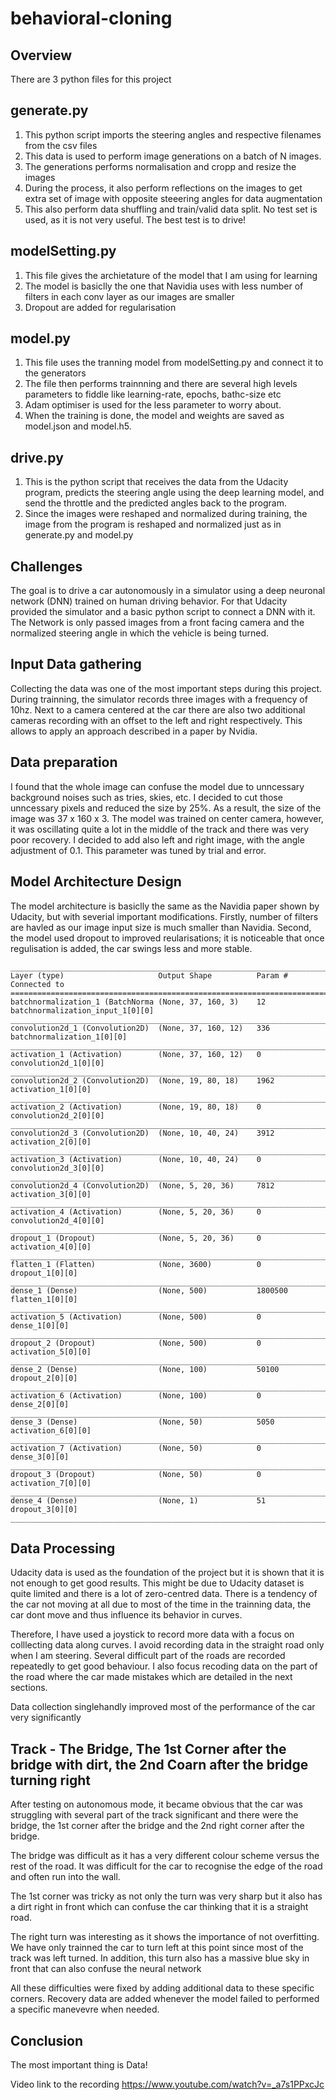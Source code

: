# behavioral-cloning

## Overview
There are 3 python files for this project

## generate.py
1. This python script imports the steering angles and respective filenames from the csv files
2. This data is used to perform image generations on a batch of N images.
3. The generations performs normalisation and cropp and resize the images
4. During the process, it also perform reflections on the images to get extra set of image with opposite steeering angles for data augmentation
5. This also perform data shuffling and train/valid data split. No test set is used, as it is not very useful. The best test is to drive!

## modelSetting.py
1. This file gives the archietature of the model that I am using for learning
2. The model is basiclly the one that Navidia uses with less number of filters in each conv layer as our images are smaller
3. Dropout are added for regularisation


## model.py
1. This file uses the tranning model from modelSetting.py and connect it to the generators
2. The file then performs trainnning and there are several high levels parameters to fiddle like learning-rate, epochs, bathc-size etc
3. Adam optimiser is used for the less parameter to worry about.
4. When the training is done, the model and weights are saved as model.json and model.h5.

## drive.py
1. This is the python script that receives the data from the Udacity program, predicts the steering angle using the deep learning model, and send the throttle and the predicted angles back to the program.
2. Since the images were reshaped and normalized during training, the image from the program is reshaped and normalized just as in generate.py and model.py


## Challenges
The goal is to drive a car autonomously in a simulator using a deep neuronal network (DNN) trained on human driving behavior. For that Udacity provided the simulator and a basic python script to connect a DNN with it. The Network is only passed images from a front facing camera and the normalized steering angle in which the vehicle is being turned.

## Input Data gathering
Collecting the data was one of the most important steps during this project. During trainning, the simulator records three images with a frequency of 10hz. Next to a camera centered at the car there are also two additional cameras recording with an offset to the left and right respectively. This allows to apply an approach described in a paper by Nvidia. 

## Data preparation
I found that the whole image can confuse the model due to unncessary background noises such as tries, skies, etc. I decided to cut those unncessary pixels and reduced the size by 25%. As a result, the size of the image was 37 x 160 x 3. The model was trained on center camera, however, it was oscillating quite a lot in the middle of the track and there was very poor recovery. I decided to add also left and right image, with the angle adjustment of 0.1. This parameter was tuned by trial and error.

## Model Architecture Design

The model architecture is basiclly the same as the Navidia paper shown by Udacity, but with severial important modifications. Firstly, number of filters are havled as our image input size is much smaller than Navidia. Second, the model used dropout to improved reularisations; it is noticeable that once regulisation is added, the car swings less and more stable.

```
____________________________________________________________________________________________________
Layer (type)                     Output Shape          Param #     Connected to                     
====================================================================================================
batchnormalization_1 (BatchNorma (None, 37, 160, 3)    12          batchnormalization_input_1[0][0] 
____________________________________________________________________________________________________
convolution2d_1 (Convolution2D)  (None, 37, 160, 12)   336         batchnormalization_1[0][0]       
____________________________________________________________________________________________________
activation_1 (Activation)        (None, 37, 160, 12)   0           convolution2d_1[0][0]            
____________________________________________________________________________________________________
convolution2d_2 (Convolution2D)  (None, 19, 80, 18)    1962        activation_1[0][0]               
____________________________________________________________________________________________________
activation_2 (Activation)        (None, 19, 80, 18)    0           convolution2d_2[0][0]            
____________________________________________________________________________________________________
convolution2d_3 (Convolution2D)  (None, 10, 40, 24)    3912        activation_2[0][0]               
____________________________________________________________________________________________________
activation_3 (Activation)        (None, 10, 40, 24)    0           convolution2d_3[0][0]            
____________________________________________________________________________________________________
convolution2d_4 (Convolution2D)  (None, 5, 20, 36)     7812        activation_3[0][0]               
____________________________________________________________________________________________________
activation_4 (Activation)        (None, 5, 20, 36)     0           convolution2d_4[0][0]            
____________________________________________________________________________________________________
dropout_1 (Dropout)              (None, 5, 20, 36)     0           activation_4[0][0]               
____________________________________________________________________________________________________
flatten_1 (Flatten)              (None, 3600)          0           dropout_1[0][0]                  
____________________________________________________________________________________________________
dense_1 (Dense)                  (None, 500)           1800500     flatten_1[0][0]                  
____________________________________________________________________________________________________
activation_5 (Activation)        (None, 500)           0           dense_1[0][0]                    
____________________________________________________________________________________________________
dropout_2 (Dropout)              (None, 500)           0           activation_5[0][0]               
____________________________________________________________________________________________________
dense_2 (Dense)                  (None, 100)           50100       dropout_2[0][0]                  
____________________________________________________________________________________________________
activation_6 (Activation)        (None, 100)           0           dense_2[0][0]                    
____________________________________________________________________________________________________
dense_3 (Dense)                  (None, 50)            5050        activation_6[0][0]               
____________________________________________________________________________________________________
activation_7 (Activation)        (None, 50)            0           dense_3[0][0]                    
____________________________________________________________________________________________________
dropout_3 (Dropout)              (None, 50)            0           activation_7[0][0]               
____________________________________________________________________________________________________
dense_4 (Dense)                  (None, 1)             51          dropout_3[0][0]                  
____________________________________________________________________________________________________
```

## Data Processing
Udacity data is used as the foundation of the project but it is shown that it is not enough to get good results. This might be due to Udacity dataset is quite limited and there is a lot of zero-centred data. There is a tendency of the car not moving at all due to most of the time in the trainning data, the car dont move and thus influence its behavior in curves.

Therefore, I have used a joystick to record more data with a focus on colllecting data along curves. I avoid recording data in the straight road only when I am steering. Several difficult part of the roads are recorded repeatedly to get good behaviour. I also focus recoding data on the part of the road where the car made mistakes which are detailed in the next sections.

Data collection singlehandly improved most of the performance of the car very significantly

## Track - The Bridge, The 1st Corner after the bridge with dirt, the 2nd Coarn after the bridge turning right
After testing on autonomous mode, it became obvious that the car was struggling with several part of the track significant and there were the bridge, the 1st corner after the bridge and the 2nd right corner after the bridge.

The bridge was difficult as it has a very different colour scheme versus the rest of the road. It was difficult for the car to recognise the edge of the road and often run into the wall.

The 1st corner was tricky as not only the turn was very sharp but it also has a dirt right in front which can confuse the car thinking that it is a straight road.

The right turn was interesting as it shows the importance of not overfitting. We have only trainned the car to turn left at this point since most of the track was left turned. In addition, this turn also has a massive blue sky in front that can also confuse the neural network

All these difficulties were fixed by adding additional data to these specific corners. Recovery data are added whenever the model failed to performed a specific manevevre when needed.

## Conclusion
The most important thing is Data!


Video link to the recording
https://www.youtube.com/watch?v=_a7s1PPxcJc



